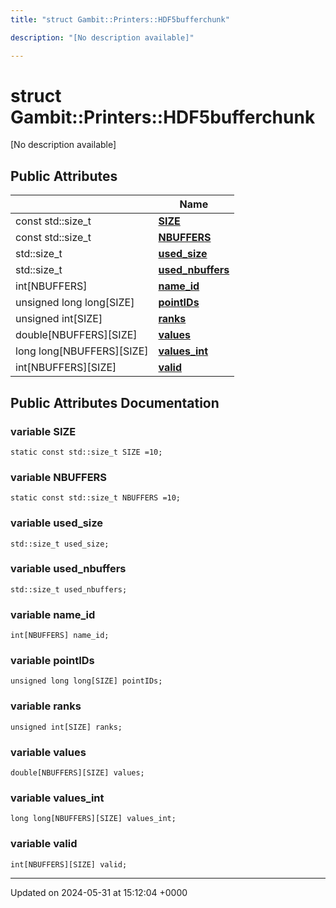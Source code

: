 ```yaml
---
title: "struct Gambit::Printers::HDF5bufferchunk"

description: "[No description available]"

---
```


# struct Gambit::Printers::HDF5bufferchunk



[No description available]

## Public Attributes

|                | Name           |
| -------------- | -------------- |
| const std::size_t | **[SIZE](/documentation/code/classes/structgambit_1_1printers_1_1hdf5bufferchunk/#variable-size)**  |
| const std::size_t | **[NBUFFERS](/documentation/code/classes/structgambit_1_1printers_1_1hdf5bufferchunk/#variable-nbuffers)**  |
| std::size_t | **[used_size](/documentation/code/classes/structgambit_1_1printers_1_1hdf5bufferchunk/#variable-used-size)**  |
| std::size_t | **[used_nbuffers](/documentation/code/classes/structgambit_1_1printers_1_1hdf5bufferchunk/#variable-used-nbuffers)**  |
| int[NBUFFERS] | **[name_id](/documentation/code/classes/structgambit_1_1printers_1_1hdf5bufferchunk/#variable-name-id)**  |
| unsigned long long[SIZE] | **[pointIDs](/documentation/code/classes/structgambit_1_1printers_1_1hdf5bufferchunk/#variable-pointids)**  |
| unsigned int[SIZE] | **[ranks](/documentation/code/classes/structgambit_1_1printers_1_1hdf5bufferchunk/#variable-ranks)**  |
| double[NBUFFERS][SIZE] | **[values](/documentation/code/classes/structgambit_1_1printers_1_1hdf5bufferchunk/#variable-values)**  |
| long long[NBUFFERS][SIZE] | **[values_int](/documentation/code/classes/structgambit_1_1printers_1_1hdf5bufferchunk/#variable-values-int)**  |
| int[NBUFFERS][SIZE] | **[valid](/documentation/code/classes/structgambit_1_1printers_1_1hdf5bufferchunk/#variable-valid)**  |

## Public Attributes Documentation

### variable SIZE

```
static const std::size_t SIZE =10;
```


### variable NBUFFERS

```
static const std::size_t NBUFFERS =10;
```


### variable used_size

```
std::size_t used_size;
```


### variable used_nbuffers

```
std::size_t used_nbuffers;
```


### variable name_id

```
int[NBUFFERS] name_id;
```


### variable pointIDs

```
unsigned long long[SIZE] pointIDs;
```


### variable ranks

```
unsigned int[SIZE] ranks;
```


### variable values

```
double[NBUFFERS][SIZE] values;
```


### variable values_int

```
long long[NBUFFERS][SIZE] values_int;
```


### variable valid

```
int[NBUFFERS][SIZE] valid;
```


-------------------------------

Updated on 2024-05-31 at 15:12:04 +0000